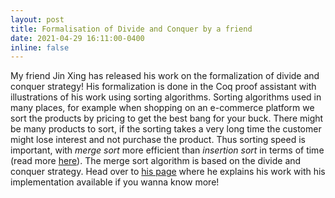 ```yaml
---
layout: post
title: Formalisation of Divide and Conquer by a friend
date: 2021-04-29 16:11:00-0400
inline: false
---
```


My friend Jin Xing has released his work on the formalization of divide and conquer strategy! His formalization is done in the Coq proof assistant with illustrations of his work using sorting algorithms. Sorting algorithms used in many places, for example when shopping on an e-commerce platform we sort the products by pricing to get the best bang for your buck. There might be many products to sort, if the sorting takes a very long time the customer might lose interest and not purchase the product. Thus sorting speed is important, with *merge sort* more efficient than *insertion sort* in terms of time (read more [here](https://www.geeksforgeeks.org/merge-sort-vs-insertion-sort/)). The merge sort algorithm is based on the divide and conquer strategy. Head over to [his page](https://github.com/jinxing1990/coq-formalized-divide-and-conquer) where he explains his work with his implementation available if you wanna know more!


